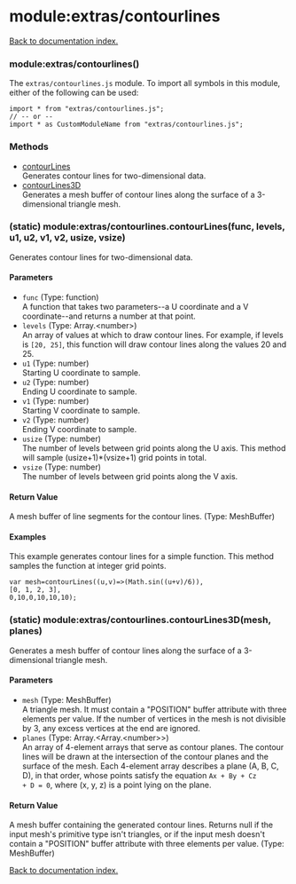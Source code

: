 # module:extras/contourlines

[Back to documentation index.](index.md)

<a name='extras_contourlines'></a>
### module:extras/contourlines()

The <code>extras/contourlines.js</code> module.
To import all symbols in this module, either of the following can be used:

    import * from "extras/contourlines.js";
    // -- or --
    import * as CustomModuleName from "extras/contourlines.js";

### Methods

* [contourLines](#extras_contourlines.contourLines)<br>Generates contour lines for two-dimensional data.
* [contourLines3D](#extras_contourlines.contourLines3D)<br>Generates a mesh buffer of
contour lines along the surface of a 3-dimensional triangle mesh.

<a name='extras_contourlines.contourLines'></a>
### (static) module:extras/contourlines.contourLines(func, levels, u1, u2, v1, v2, usize, vsize)

Generates contour lines for two-dimensional data.

#### Parameters

* `func` (Type: function)<br>A function that takes two parameters--a U coordinate and a V coordinate--and returns a number at that point.
* `levels` (Type: Array.&lt;number>)<br>An array of values at which to draw contour lines. For example, if levels is `[20, 25]`, this function will draw contour lines along the values 20 and 25.
* `u1` (Type: number)<br>Starting U coordinate to sample.
* `u2` (Type: number)<br>Ending U coordinate to sample.
* `v1` (Type: number)<br>Starting V coordinate to sample.
* `v2` (Type: number)<br>Ending V coordinate to sample.
* `usize` (Type: number)<br>The number of levels between grid points along the U axis. This method will sample (usize+1)\*(vsize+1) grid points in total.
* `vsize` (Type: number)<br>The number of levels between grid points along the V axis.

#### Return Value

A mesh buffer of line segments for the contour lines. (Type: MeshBuffer)

#### Examples

This example generates contour lines for a simple
function. This method samples the function at integer grid points.

    var mesh=contourLines((u,v)=>(Math.sin((u+v)/6)),
    [0, 1, 2, 3],
    0,10,0,10,10,10);

<a name='extras_contourlines.contourLines3D'></a>
### (static) module:extras/contourlines.contourLines3D(mesh, planes)

Generates a mesh buffer of
contour lines along the surface of a 3-dimensional triangle mesh.

#### Parameters

* `mesh` (Type: MeshBuffer)<br>A triangle mesh. It must contain a "POSITION" buffer attribute with three elements per value. If the number of vertices in the mesh is not divisible by 3, any excess vertices at the end are ignored.
* `planes` (Type: Array.&lt;Array.&lt;number>>)<br>An array of 4-element arrays that serve as contour planes. The contour lines will be drawn at the intersection of the contour planes and the surface of the mesh. Each 4-element array describes a plane (A, B, C, D), in that order, whose points satisfy the equation <code>Ax + By + Cz + D = 0</code>, where (x, y, z) is a point lying on the plane.

#### Return Value

A mesh buffer containing the generated contour lines.
Returns null if the input mesh's primitive type isn't triangles, or if
the input mesh doesn't contain a "POSITION" buffer attribute with
three elements per value. (Type: MeshBuffer)

[Back to documentation index.](index.md)
